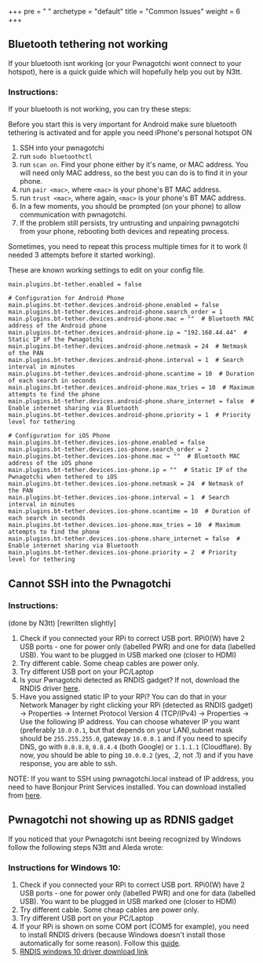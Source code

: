 +++
pre = "<i class='fas fa-book-medical'></i> "
archetype = "default"
title = "Common Issues"
weight = 6
+++


## Bluetooth tethering not working

If your bluetooth isnt working (or your Pwnagotchi wont connect to your hotspot), here is a quick guide which will hopefully help you out by N3tt.

### Instructions:


If your bluetooth is not working, you can try these steps:

Before you start this is very important for Android make sure bluetooth tethering is activated and for apple you need iPhone's personal hotspot ON

1. SSH into your pwnagotchi
2. run `sudo bluetoothctl`
3. run `scan on`. Find your phone either by it's name, or MAC address. You will need only MAC address, so the best you can do is to find it in your phone.
4. run `pair <mac>`, where `<mac>` is your phone's BT MAC address.
5. run `trust <mac>`, where again, `<mac>` is your phone's BT MAC address.
6. In a few moments, you should be prompted (on your phone) to allow communication with pwnagotchi.
7. If the problem still persists, try untrusting and unpairing pwnagotchi from your phone, rebooting both devices and repeating process. 

Sometimes, you need to repeat this process multiple times for it to work (I needed 3 attempts before it started working).

These are known working settings to edit on your config file. 

```
main.plugins.bt-tether.enabled = false

# Configuration for Android Phone
main.plugins.bt-tether.devices.android-phone.enabled = false
main.plugins.bt-tether.devices.android-phone.search_order = 1
main.plugins.bt-tether.devices.android-phone.mac = ""  # Bluetooth MAC address of the Android phone
main.plugins.bt-tether.devices.android-phone.ip = "192.168.44.44"  # Static IP of the Pwnagotchi
main.plugins.bt-tether.devices.android-phone.netmask = 24  # Netmask of the PAN
main.plugins.bt-tether.devices.android-phone.interval = 1  # Search interval in minutes
main.plugins.bt-tether.devices.android-phone.scantime = 10  # Duration of each search in seconds
main.plugins.bt-tether.devices.android-phone.max_tries = 10  # Maximum attempts to find the phone
main.plugins.bt-tether.devices.android-phone.share_internet = false  # Enable internet sharing via Bluetooth
main.plugins.bt-tether.devices.android-phone.priority = 1  # Priority level for tethering

# Configuration for iOS Phone
main.plugins.bt-tether.devices.ios-phone.enabled = false
main.plugins.bt-tether.devices.ios-phone.search_order = 2
main.plugins.bt-tether.devices.ios-phone.mac = ""  # Bluetooth MAC address of the iOS phone
main.plugins.bt-tether.devices.ios-phone.ip = ""  # Static IP of the Pwnagotchi when tethered to iOS
main.plugins.bt-tether.devices.ios-phone.netmask = 24  # Netmask of the PAN
main.plugins.bt-tether.devices.ios-phone.interval = 1  # Search interval in minutes
main.plugins.bt-tether.devices.ios-phone.scantime = 10  # Duration of each search in seconds
main.plugins.bt-tether.devices.ios-phone.max_tries = 10  # Maximum attempts to find the phone
main.plugins.bt-tether.devices.ios-phone.share_internet = false  # Enable internet sharing via Bluetooth
main.plugins.bt-tether.devices.ios-phone.priority = 2  # Priority level for tethering

```


## Cannot SSH into the Pwnagotchi

### Instructions:

(done by N3tt) [rewritten slightly]

1. Check if you connected your RPi to correct USB port. RPi0(W) have 2 USB ports - one for power only (labelled PWR) and one for data (labelled USB). You want to be plugged in USB marked one (closer to HDMI)
2. Try different cable. Some cheap cables are power only.
3. Try different USB port on your PC/Laptop
4. Is your Pwnagotchi detected as RNDIS gadget? If not, download the RNDIS driver [here](https://discord.com/channels/717817147853766687/717818155061346427/1196805896290971658).
5. Have you assigned static IP to your RPi? You can do that in your Network Manager by right clicking your RPi (detected as RNDIS gadget) -> Properties -> Internet Protocol Version 4 (TCP/IPv4) -> Properties -> Use the following IP address. You can choose whatever IP you want (preferably `10.0.0.1`, but that depends on your LAN),subnet mask should be `255.255.255.0`, gateway `10.0.0.1` and if you need to specify DNS, go with `8.8.8.8`, `8.8.4.4` (both Google) or `1.1.1.1` (Cloudflare). By now, you should be able to ping `10.0.0.2` (yes, .2, not .1) and if you have response, you are able to ssh.

NOTE:
If you want to SSH using pwnagotchi.local instead of IP address, you need to have Bonjour Print Services installed. You can download installed from [here](https://support.apple.com/kb/DL999?viewlocale=en_US&locale=en_US).

## Pwnagotchi not showing up as RDNIS gadget

If you noticed that your Pwnagotchi isnt beeing recognized by Windows follow the following steps N3tt and Aleda wrote:

### Instructions for Windows 10:


1. Check if you connected your RPi to correct USB port. RPi0(W) have 2 USB ports - one for power only (labelled PWR) and one for data (labelled USB). You want to be plugged in USB marked one (closer to HDMI)
2. Try different cable. Some cheap cables are power only.
3. Try different USB port on your PC/Laptop
4. If your RPi is shown on some COM port (COM5 for example), you need to install RNDIS drivers (because Windows doesn't install those automatically for some reason). Follow this [guide](https://www.factoryforward.com/pi-zero-w-headless-setup-windows10-rndis-driver-issue-resolved/).
5. [RNDIS windows 10 driver download link](https://modclouddownloadprod.blob.core.windows.net/shared/mod-rndis-driver-windows.zip)

